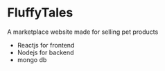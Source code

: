 # FluffyTales
A marketplace website made for selling pet products


- Reactjs for frontend
- Nodejs for backend
- mongo db
